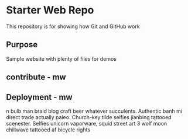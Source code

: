 # Starter Web Repo

This repository is for showing how Git and GitHub work

## Purpose

Sample website with plenty of files for demos

## contribute - mw

## Deployment - mw


n bulb man braid blog craft beer whatever succulents. Authentic banh mi direct trade actually paleo. Church-key tilde selfies jianbing tattooed scenester. Selfies unicorn vaporware, squid street art 3 wolf moon chillwave tattooed af bicycle rights 